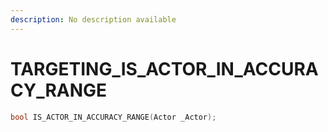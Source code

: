 ```yaml
---
description: No description available 
---
```


# TARGETING\_IS_ACTOR_IN_ACCURACY_RANGE

```cpp
bool IS_ACTOR_IN_ACCURACY_RANGE(Actor _Actor);
```